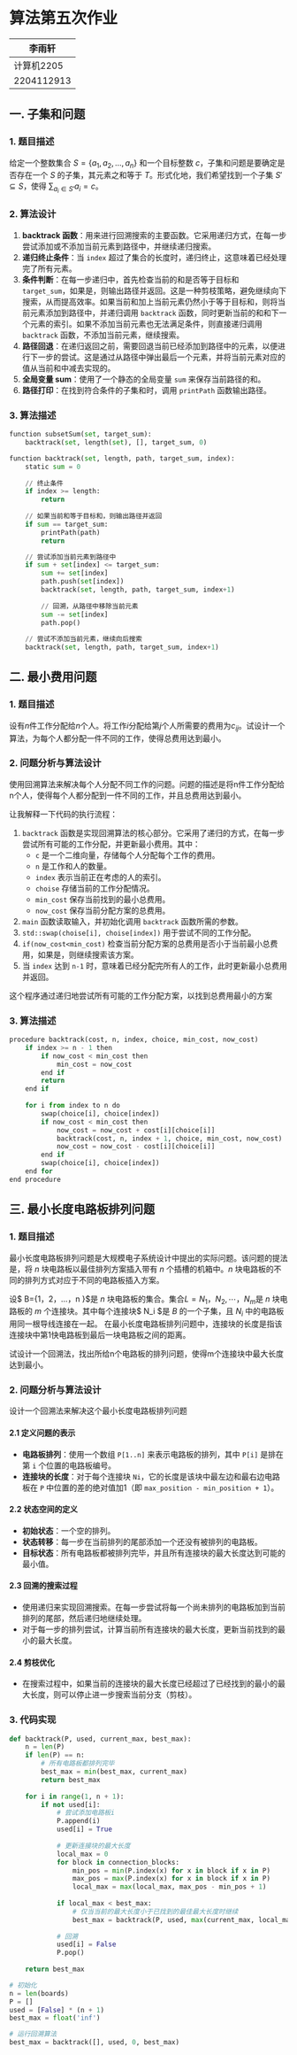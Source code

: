 # 算法第五次作业

| 李雨轩     |
| ---------- |
| 计算机2205 |
| 2204112913 |

## 一. 子集和问题

### 1. 题目描述

给定一个整数集合 $S = \{a_1, a_2, ..., a_n\}$ 和一个目标整数 $c$，子集和问题是要确定是否存在一个 $S$ 的子集，其元素之和等于 $T$。形式化地，我们希望找到一个子集 $S' \subseteq S$，使得 $\sum_{a_i \in S'} a_i = c$。

### 2. 算法设计

1. **backtrack 函数**：用来进行回溯搜索的主要函数。它采用递归方式，在每一步尝试添加或不添加当前元素到路径中，并继续递归搜索。
2. **递归终止条件**：当 `index` 超过了集合的长度时，递归终止，这意味着已经处理完了所有元素。
3. **条件判断**：在每一步递归中，首先检查当前的和是否等于目标和 `target_sum`，如果是，则输出路径并返回。这是一种剪枝策略，避免继续向下搜索，从而提高效率。如果当前和加上当前元素仍然小于等于目标和，则将当前元素添加到路径中，并递归调用 `backtrack` 函数，同时更新当前的和和下一个元素的索引。如果不添加当前元素也无法满足条件，则直接递归调用 `backtrack` 函数，不添加当前元素，继续搜索。
4. **路径回退**：在递归返回之前，需要回退当前已经添加到路径中的元素，以便进行下一步的尝试。这是通过从路径中弹出最后一个元素，并将当前元素对应的值从当前和中减去实现的。
5. **全局变量 sum**：使用了一个静态的全局变量 `sum` 来保存当前路径的和。
6. **路径打印**：在找到符合条件的子集和时，调用 `printPath` 函数输出路径。

### 3. 算法描述

```python
function subsetSum(set, target_sum):
    backtrack(set, length(set), [], target_sum, 0)

function backtrack(set, length, path, target_sum, index):
    static sum = 0
    
    // 终止条件
    if index >= length:
        return
    
    // 如果当前和等于目标和，则输出路径并返回
    if sum == target_sum:
        printPath(path)
        return

    // 尝试添加当前元素到路径中
    if sum + set[index] <= target_sum:
        sum += set[index]
        path.push(set[index])
        backtrack(set, length, path, target_sum, index+1)
        
        // 回溯，从路径中移除当前元素
        sum -= set[index]
        path.pop()
    
    // 尝试不添加当前元素，继续向后搜索
    backtrack(set, length, path, target_sum, index+1)

```

## 二. 最小费用问题

### 1. 题目描述

设有$n$件工作分配给$n$个人。将工作$i$分配给第$j$个人所需要的费用为$c_{ij}$。试设计一个算法，为每个人都分配一件不同的工作，使得总费用达到最小。

### 2. 问题分析与算法设计

使用回溯算法来解决每个人分配不同工作的问题。问题的描述是将n件工作分配给n个人，使得每个人都分配到一件不同的工作，并且总费用达到最小。

让我解释一下代码的执行流程：

1. `backtrack` 函数是实现回溯算法的核心部分。它采用了递归的方式，在每一步尝试所有可能的工作分配，并更新最小费用。其中：
   - `c` 是一个二维向量，存储每个人分配每个工作的费用。
   - `n` 是工作和人的数量。
   - `index` 表示当前正在考虑的人的索引。
   - `choise` 存储当前的工作分配情况。
   - `min_cost` 保存当前找到的最小总费用。
   - `now_cost` 保存当前分配方案的总费用。
2. `main` 函数读取输入，并初始化调用 `backtrack` 函数所需的参数。
3. `std::swap(choise[i], choise[index])` 用于尝试不同的工作分配。
4. `if(now_cost<min_cost)` 检查当前分配方案的总费用是否小于当前最小总费用，如果是，则继续搜索该方案。
5. 当 `index` 达到 `n-1` 时，意味着已经分配完所有人的工作，此时更新最小总费用并返回。

这个程序通过递归地尝试所有可能的工作分配方案，以找到总费用最小的方案

### 3. 算法描述

```python
procedure backtrack(cost, n, index, choice, min_cost, now_cost)
    if index >= n - 1 then
        if now_cost < min_cost then
            min_cost = now_cost
        end if
        return
    end if
    
    for i from index to n do
        swap(choice[i], choice[index])
        if now_cost < min_cost then
            now_cost = now_cost + cost[i][choice[i]]
            backtrack(cost, n, index + 1, choice, min_cost, now_cost)
            now_cost = now_cost - cost[i][choice[i]]
        end if
        swap(choice[i], choice[index])
    end for
end procedure
```

## 三. 最小长度电路板排列问题

### 1. 题目描述

最小长度电路板排列问题是大规模电子系统设计中提出的实际问题。该问题的提法是，将 $n$ 块电路板以最佳排列方案插入带有 $n$ 个插槽的机箱中。$n$ 块电路板的不同的排列方式对应于不同的电路板插入方案。

设$ B={1，2，…，n }$是 $n$ 块电路板的集合。集合$L={ N_1， N_2 , \cdots， N_m }$是 $n$ 块电路板的 $m$ 个连接块。其中每个连接块$ N_i $是 $B$ 的一个子集，且 $N_i$ 中的电路板用同一根导线连接在一起。 在最小长度电路板排列问题中，连接块的长度是指该连接块中第1快电路板到最后一块电路板之间的距离。

试设计一个回溯法，找出所给n个电路板的排列问题，使得m个连接块中最大长度达到最小。

### 2. 问题分析与算法设计
设计一个回溯法来解决这个最小长度电路板排列问题

#### 2.1 定义问题的表示
- **电路板排列**：使用一个数组 `P[1..n]` 来表示电路板的排列，其中 `P[i]` 是排在第 `i` 个位置的电路板编号。
- **连接块的长度**：对于每个连接块 `Ni`，它的长度是该块中最左边和最右边电路板在 `P` 中位置的差的绝对值加1（即 `max_position - min_position + 1`）。

#### 2.2 状态空间的定义
- **初始状态**：一个空的排列。
- **状态转移**：每一步在当前排列的尾部添加一个还没有被排列的电路板。
- **目标状态**：所有电路板都被排列完毕，并且所有连接块的最大长度达到可能的最小值。

#### 2.3 回溯的搜索过程
- 使用递归来实现回溯搜索。在每一步尝试将每一个尚未排列的电路板加到当前排列的尾部，然后递归地继续处理。
- 对于每一步的排列尝试，计算当前所有连接块的最大长度，更新当前找到的最小的最大长度。

#### 2.4 剪枝优化
- 在搜索过程中，如果当前的连接块的最大长度已经超过了已经找到的最小的最大长度，则可以停止进一步搜索当前分支（剪枝）。

### 3. 代码实现
```python
def backtrack(P, used, current_max, best_max):
    n = len(P)
    if len(P) == n:
        # 所有电路板都排列完毕
        best_max = min(best_max, current_max)
        return best_max
    
    for i in range(1, n + 1):
        if not used[i]:
            # 尝试添加电路板i
            P.append(i)
            used[i] = True
            
            # 更新连接块的最大长度
            local_max = 0
            for block in connection_blocks:
                min_pos = min(P.index(x) for x in block if x in P)
                max_pos = max(P.index(x) for x in block if x in P)
                local_max = max(local_max, max_pos - min_pos + 1)
            
            if local_max < best_max:
                # 仅当当前的最大长度小于已找到的最佳最大长度时继续
                best_max = backtrack(P, used, max(current_max, local_max), best_max)
            
            # 回溯
            used[i] = False
            P.pop()
    
    return best_max

# 初始化
n = len(boards)
P = []
used = [False] * (n + 1)
best_max = float('inf')

# 运行回溯算法
best_max = backtrack([], used, 0, best_max)
```
